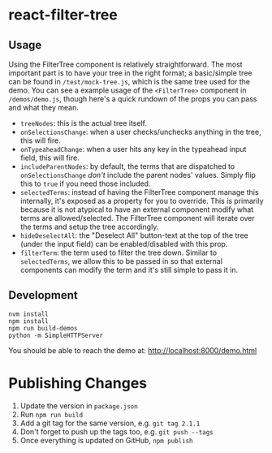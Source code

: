 # react-filter-tree

## Usage

Using the FilterTree component is relatively straightforward. The most important part is to have your tree in the right format; a basic/simple tree can be found in `/test/mock-tree.js`, which is the same tree used for the demo. You can see a example usage of the `<FilterTree>` component in `/demos/demo.js`, though here's a quick rundown of the props you can pass and what they mean.

- `treeNodes`: this is the actual tree itself.
- `onSelectionsChange`: when a user checks/unchecks anything in the tree, this will fire.
- `onTypeaheadChange`: when a user hits any key in the typeahead input field, this will fire.
- `includeParentNodes`: by default, the terms that are dispatched to `onSelectionsChange` _don't_ include the parent nodes' values. Simply flip this to `true` if you need those included.
- `selectedTerms`: instead of having the FilterTree component manage this internally, it's exposed as a property for you to override. This is primarily because it is not atypical to have an external component modify what terms are allowed/selected. The FilterTree component will iterate over the terms and setup the tree accordingly.
- `hideDeselectAll`: the "Deselect All" button-text at the top of the tree (under the input field) can be enabled/disabled with this prop.
- `filterTerm`: the term used to filter the tree down. Similar to `selectedTerms`, we allow this to be passed in so that external components can modify the term and it's still simple to pass it in.

## Development

```
nvm install
npm install
npm run build-demos
python -m SimpleHTTPServer
```

You should be able to reach the demo at: [http://localhost:8000/demo.html](http://localhost:8000/demo.html)

# Publishing Changes
1. Update the version in `package.json`
2. Run `npm run build`
3. Add a git tag for the same version, e.g. `git tag 2.1.1`
4. Don't forget to push up the tags too, e.g. `git push --tags`
5. Once everything is updated on GitHub, `npm publish`
